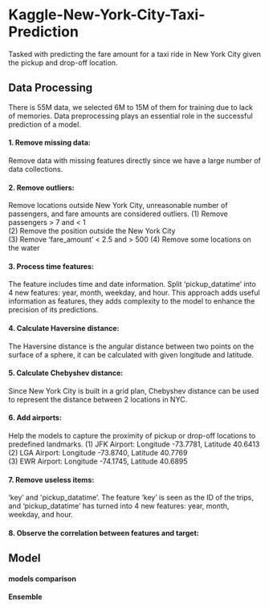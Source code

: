 # Kaggle-New-York-City-Taxi-Prediction
Tasked with predicting the fare amount for a taxi ride in New York City given the pickup and drop-off location. 

## Data Processing
There is 55M data, we selected 6M to 15M of them for training due to lack of memories. Data preprocessing plays an essential role in the successful prediction of a model.

#### 1. Remove missing data:  
Remove data with missing features directly since we have a large number of data collections.
#### 2. Remove outliers:  
Remove locations outside New York City, unreasonable number of passengers, and fare amounts are considered outliers.
(1) Remove passengers > 7 and < 1  
(2) Remove the position outside the New York City  
(3) Remove ‘fare_amount’ < 2.5 and > 500
(4) Remove some locations on the water
#### 3. Process time features:  
The feature includes time and date information. Split ‘pickup_datatime’ into 4 new features: year, month, weekday, and hour. This approach adds useful information as features, they adds complexity to the model to enhance the precision of its predictions.  
#### 4. Calculate Haversine distance:  
The Haversine distance is the angular distance between two points on the surface of a sphere, it can be calculated with given longitude and latitude.
#### 5. Calculate Chebyshev distance:  
Since New York City is built in a grid plan, Chebyshev distance can be used to represent the distance between 2 locations in NYC.  
#### 6. Add airports:  
Help the models to capture the proximity of pickup or drop-off locations to predefined landmarks.
(1) JFK Airport: Longitude -73.7781, Latitude 40.6413  
(2) LGA Airport: Longitude -73.8740, Latitude 40.7769  
(3) EWR Airport: Longitude -74.1745, Latitude 40.6895  
#### 7. Remove useless items:  
‘key’ and 'pickup_datatime’. The feature ‘key’ is seen as the ID of the trips, and ‘pickup_datatime’ has turned into 4 new features: year, month, weekday, and hour.  
#### 8. Observe the correlation between features and target:  

## Model
#### models comparison
#### Ensemble



